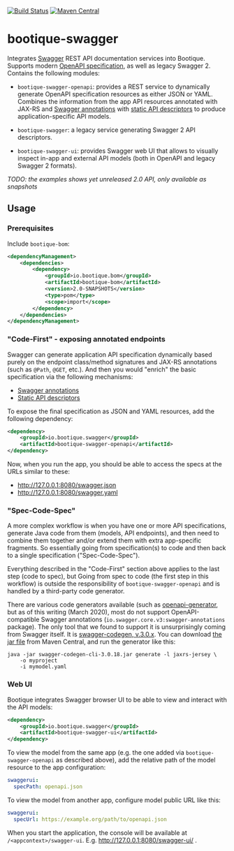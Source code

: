 <!--
  Licensed to ObjectStyle LLC under one
  or more contributor license agreements.  See the NOTICE file
  distributed with this work for additional information
  regarding copyright ownership.  The ObjectStyle LLC licenses
  this file to you under the Apache License, Version 2.0 (the
  "License"); you may not use this file except in compliance
  with the License.  You may obtain a copy of the License at

    http://www.apache.org/licenses/LICENSE-2.0

  Unless required by applicable law or agreed to in writing,
  software distributed under the License is distributed on an
  "AS IS" BASIS, WITHOUT WARRANTIES OR CONDITIONS OF ANY
  KIND, either express or implied.  See the License for the
  specific language governing permissions and limitations
  under the License.
  -->

[![Build Status](https://travis-ci.org/bootique/bootique-swagger.svg)](https://travis-ci.org/bootique/bootique-swagger)
[![Maven Central](https://img.shields.io/maven-central/v/io.bootique.swagger/bootique-swagger.svg?colorB=brightgreen)](https://search.maven.org/artifact/io.bootique.swagger/bootique-swagger/)

# bootique-swagger

Integrates [Swagger](http://swagger.io/) REST API documentation services into Bootique. Supports modern
[OpenAPI specification](https://swagger.io/docs/specification/about/), as well as legacy Swagger 2. Contains the
following modules:

* `bootique-swagger-openapi`: provides a REST service to dynamically generate OpenAPI specification resources as either
JSON or YAML. Combines the information from the app API resources annotated with JAX-RS and
[Swagger annotations](https://github.com/swagger-api/swagger-core/wiki/Swagger-2.X---Annotations) with
[static API descriptors](https://github.com/swagger-api/swagger-core/wiki/Swagger-2.X---Integration-and-Configuration#known-locations)
to produce application-specific API models.

* `bootique-swagger`: a legacy service generating Swagger 2 API descriptors.

* `bootique-swagger-ui`: provides Swagger web UI that allows to visually inspect in-app and external API models (both
in OpenAPI and legacy Swagger 2 formats).

_TODO: the examples shows yet unreleased 2.0 API, only available as snapshots_

## Usage

### Prerequisites

Include ```bootique-bom```:
```xml
<dependencyManagement>
    <dependencies>
        <dependency>
            <groupId>io.bootique.bom</groupId>
            <artifactId>bootique-bom</artifactId>
            <version>2.0-SNAPSHOTS</version>
            <type>pom</type>
            <scope>import</scope>
        </dependency>
    </dependencies>
</dependencyManagement>
```

### "Code-First" - exposing annotated endpoints

Swagger can generate application API specification dynamically based purely on the endpoint class/method signatures and JAX-RS
annotations (such as `@Path`, `@GET`, etc.). And then you would "enrich" the basic specification via the following mechanisms:

* [Swagger annotations](https://github.com/swagger-api/swagger-core/wiki/Swagger-2.X---Annotations)
* [Static API descriptors](https://github.com/swagger-api/swagger-core/wiki/Swagger-2.X---Integration-and-Configuration#known-locations)

To expose the final specification as JSON and YAML resources, add the following dependency:
```xml
<dependency>
	<groupId>io.bootique.swagger</groupId>
	<artifactId>bootique-swagger-openapi</artifactId>
</dependency>
```
Now, when you run the app, you should be able to access the specs at the URLs similar to these:

* http://127.0.0.1:8080/swagger.json
* http://127.0.0.1:8080/swagger.yaml

### "Spec-Code-Spec"

A more complex workflow is when you have one or more API specifications, generate Java code from them (models, API
endpoints), and then need to combine them together and/or extend them with extra app-specific fragments. So essentially
going from specification(s) to code and then back to a single specification ("Spec-Code-Spec").

Everything described in the "Code-First" section above applies to the last step (code to spec), but Going from spec to
code (the first step in this workflow) is outside the responsibility of `bootique-swagger-openapi` and is handled by a
third-party code generator.

There are various code generators available (such as
[openapi-generator](https://github.com/OpenAPITools/openapi-generator), but as of this writing (March 2020), most do not
support OpenAPI-compatible Swagger annotations (`io.swagger.core.v3:swagger-annotations` package). The only tool that
we found to support it is unsurprisingly coming from Swagger itself. It is
[swagger-codegen, v.3.0.x](https://github.com/swagger-api/swagger-codegen/tree/3.0.0). You can download
[the jar file](https://search.maven.org/remotecontent?filepath=io/swagger/codegen/v3/swagger-codegen-cli/3.0.18/swagger-codegen-cli-3.0.18.jar)
from Maven Central, and run the generator like this:

```
java -jar swagger-codegen-cli-3.0.18.jar generate -l jaxrs-jersey \
    -o myproject
    -i mymodel.yaml
```

### Web UI

Bootique integrates Swagger browser UI to be able to view and interact with the API models:

```xml
<dependency>
	<groupId>io.bootique.swagger</groupId>
	<artifactId>bootique-swagger-ui</artifactId>
</dependency>
```

To view the model from the same app (e.g. the one added via `bootique-swagger-openapi` as described above), add the
relative path of the model resource to the app configuration:
```yml
swaggerui:
  specPath: openapi.json
```
To view the model from another app, configure model public URL like this:
```yml
swaggerui:
  specUrl: https://example.org/path/to/openapi.json
```

When you start the application, the console will be available at `/<appcontext>/swagger-ui`. E.g. http://127.0.0.1:8080/swagger-ui/ .
